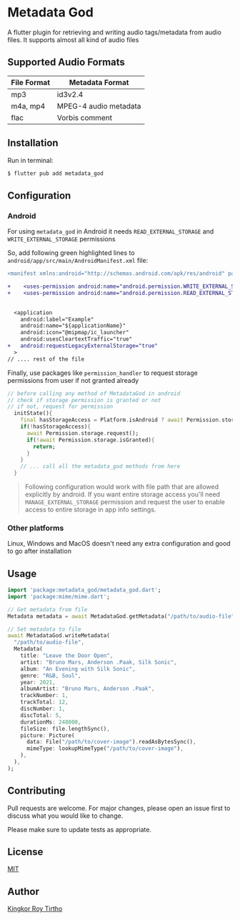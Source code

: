 # Metadata God

A flutter plugin for retrieving and writing audio tags/metadata from audio files. It supports almost all kind of audio files

## Supported Audio Formats

| File Format | Metadata Format       |
| ----------- | --------------------- |
| mp3         | id3v2.4               |
| m4a, mp4    | MPEG-4 audio metadata |
| flac        | Vorbis comment        |

## Installation

Run in terminal:

```bash
$ flutter pub add metadata_god
```

## Configuration
### Android 
For using `metadata_god` in Android it needs `READ_EXTERNAL_STORAGE` and `WRITE_EXTERNAL_STORAGE` permissions

So, add following green highlighted lines to `android/app/src/main/AndroidManifest.xml` file:

```diff
<manifest xmlns:android="http://schemas.android.com/apk/res/android" package="com.example.example">

+    <uses-permission android:name="android.permission.WRITE_EXTERNAL_STORAGE" />
+    <uses-permission android:name="android.permission.READ_EXTERNAL_STORAGE" />

  
  <application 
    android:label="Example"
    android:name="${applicationName}"
    android:icon="@mipmap/ic_launcher"
    android:usesCleartextTraffic="true"
+   android:requestLegacyExternalStorage="true"
  >
// .... rest of the file
```

Finally, use packages like `permission_handler` to request storage permissions from user if not granted already
```dart
// before calling any method of MetadataGod in android
// check if storage permission is granted or not
// if not, request for permission
  initState(){
    final hasStorageAccess = Platform.isAndroid ? await Permission.storage.isGranted : true
    if(!hasStorageAccess){
      await Permission.storage.request();
      if(!await Permission.storage.isGranted){
        return;
      }
    }
    // ... call all the metadata_god methods from here
  }
```

> Following configuration would work with file path that are allowed explicitly by android. If you want entire storage access you'll need `MANAGE_EXTERNAL_STORAGE` permission and request the user to enable access to entire storage in app info settings.

### Other platforms

Linux, Windows and MacOS doesn't need any extra configuration and good to go after installation

## Usage


```dart
import 'package:metadata_god/metadata_god.dart';
import 'package:mime/mime.dart';

// Get metadata from file
Metadata metadata = await MetadataGod.getMetadata("/path/to/audio-file");

// Set metadata to file
await MetadataGod.writeMetadata(
  "/path/to/audio-file",
  Metadata(
    title: "Leave the Door Open",
    artist: "Bruno Mars, Anderson .Paak, Silk Sonic",
    album: "An Evening with Silk Sonic",
    genre: "R&B, Soul",
    year: 2021,
    albumArtist: "Bruno Mars, Anderson .Paak",
    trackNumber: 1,
    trackTotal: 12,
    discNumber: 1,
    discTotal: 5,
    durationMs: 248000,
    fileSize: file.lengthSync(),
    picture: Picture(
      data: File("/path/to/cover-image").readAsBytesSync(),
      mimeType: lookupMimeType("/path/to/cover-image"),
    ),
  ),
);
```

## Contributing

Pull requests are welcome. For major changes, please open an issue first to discuss what you would like to change.

Please make sure to update tests as appropriate.

## License

[MIT](https://choosealicense.com/licenses/mit/)

## Author

[Kingkor Roy Tirtho](https://github.com/KRTirtho)